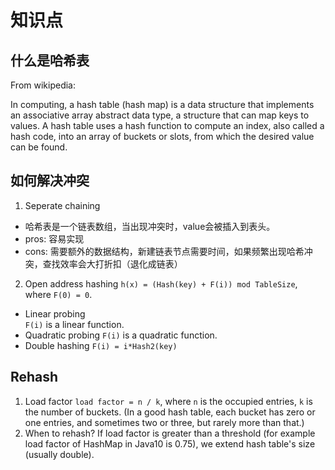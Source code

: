 # 知识点
## 什么是哈希表
From wikipedia:

In computing, a hash table (hash map) is a data structure that implements an associative array abstract data type, a structure that can map keys to values. A hash table uses a hash function to compute an index, also called a hash code, into an array of buckets or slots, from which the desired value can be found.
## 如何解决冲突
1. Seperate chaining
* 哈希表是一个链表数组，当出现冲突时，value会被插入到表头。
* pros: 容易实现
* cons: 需要额外的数据结构，新建链表节点需要时间，如果频繁出现哈希冲突，查找效率会大打折扣（退化成链表）
2. Open address hashing
```h(x) = (Hash(key) + F(i)) mod TableSize```, where ```F(0) = 0```. 
* Linear probing  
```F(i)``` is a linear function.  
* Quadratic probing
```F(i)``` is a quadratic function.  
* Double hashing
```F(i) = i*Hash2(key)```
## Rehash 
1. Load factor
```load factor = n / k```, where ```n``` is the occupied entries, ```k``` is the number of buckets. (In a good hash table, each bucket has zero or one entries, and sometimes two or three, but rarely more than that.)
2. When to rehash?
If load factor is greater than a threshold (for example load factor of HashMap in Java10 is 0.75), we extend hash table's size (usually double).
